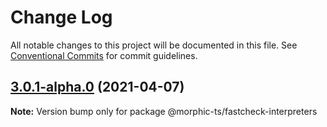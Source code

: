 # Change Log

All notable changes to this project will be documented in this file.
See [Conventional Commits](https://conventionalcommits.org) for commit guidelines.

## [3.0.1-alpha.0](https://github.com/sledorze/morphic-ts/compare/@morphic-ts/fastcheck-interpreters@3.0.0...@morphic-ts/fastcheck-interpreters@3.0.1-alpha.0) (2021-04-07)

**Note:** Version bump only for package @morphic-ts/fastcheck-interpreters
